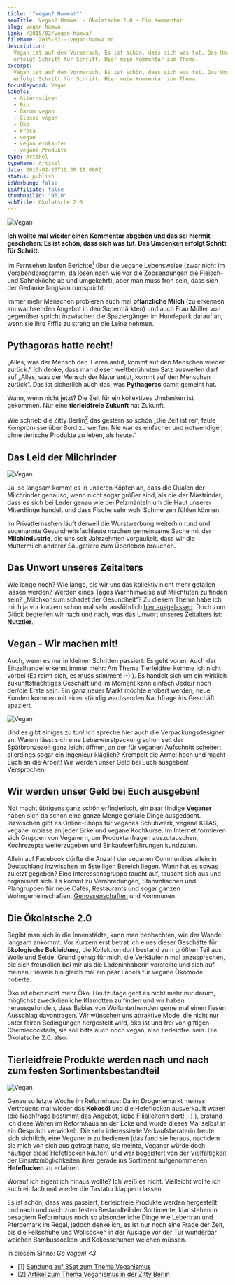 ```yaml
---
title: '"Vegan? Hamwa!"'
seoTitle: Vegan? Hamwa! - Ökolatsche 2.0 - Ein Kommentar
slug: vegan-hamwa
link: /2015/02/vegan-hamwa/
fileName: 2015-02---vegan-hamwa.md
description:
  Vegan ist auf dem Vormarsch. Es ist schön, dass sich was tut. Das Umdenken
  erfolgt Schritt für Schritt. Hier mein Kommentar zum Thema.
excerpt:
  Vegan ist auf dem Vormarsch. Es ist schön, dass sich was tut. Das Umdenken
  erfolgt Schritt für Schritt. Hier mein Kommentar zum Thema.
focusKeyword: Vegan
labels:
  - Alternativen
  - Bio
  - Darum vegan
  - Glosse vegan
  - Öko
  - Prosa
  - vegan
  - vegan einkaufen
  - vegane Produkte
type: Artikel
typeName: Artikel
date: 2015-02-25T19:30:18.000Z
status: publish
isWerbung: false
isAffiliate: false
thumbnailId: "9510"
subTitle: Ökolatsche 2.0
---
```


![Vegan](http://cardamonchai.com/wp-content/uploads/2015/02/14928928498_12fe41202f_o-640x640.jpg '<a href="https://www.flickr.com/photos/99929697@N07/sets"> </a> Ökolatsche 2.0')

<b>Ich wollte mal wieder einen Kommentar abgeben und das sei hiermit geschehen:
Es ist schön, dass sich was tut. Das Umdenken erfolgt Schritt für Schritt.</b>

Im Fernsehen laufen Berichte<a href="#1"><sup>1</sup></a> über die vegane
Lebensweise (zwar nicht im Vorabendprogramm, da lösen nach wie vor die
Zoosendungen die Fleisch- und Sahneköche ab und umgekehrt), aber man muss froh
sein, dass sich der Gedanke langsam rumspricht.

Immer mehr Menschen probieren auch mal <strong>pflanzliche Milch</strong> (zu
erkennen am wachsenden Angebot in den Supermärkten) und auch Frau Müller von
gegenüber spricht inzwischen die Spaziergänger im Hundepark darauf an, wenn sie
ihre Fiffis zu streng an die Leine nehmen.

## Pythagoras hatte recht!

„Alles, was der Mensch den Tieren antut, kommt auf den Menschen wieder zurück.“
Ich denke, dass man diesen weltberühmten Satz ausweiten darf auf „Alles, was der
Mensch der Natur antut, kommt auf den Menschen zurück“. Das ist sicherlich auch
das, was <strong>Pythagoras</strong> damit gemeint hat.

Wann, wenn nicht jetzt? Die Zeit für ein kollektives Umdenken ist gekommen. Nur
eine <strong>tierleidfreie Zukunft</strong> hat Zukunft.

Wie schrieb die Zitty Berlin<a href="#2"><sup>2</sup></a> das gestern so schön
„Die Zeit ist reif, faule Kompromisse über Bord zu werfen. Nie war es einfacher
und notwendiger, ohne tierische Produkte zu leben, als heute.“

## Das Leid der Milchrinder

![Vegan](http://cardamonchai.com/wp-content/uploads/2015/02/16567602676_8b5367c531_o-640x640.jpg '<a href="https://www.flickr.com/photos/99929697@N07/sets"> </a> Garantiert ohne Rind: Selbstgemachte Seitanburger')

Ja, so langsam kommt es in unseren Köpfen an, dass die Qualen der Milchrinder
genauso, wenn nicht sogar größer sind, als die der Mastrinder, dass es sich bei
Leder genau wie bei Pelzmänteln um die Haut unserer Miterdlinge handelt und dass
Fische sehr wohl Schmerzen fühlen können.

Im Privatfernsehen läuft derweil die Wurstwerbung weiterhin rund und sogenannte
Gesundheitsfachleute machen gemeinsame Sache mit der
<strong>Milchindustrie</strong>, die uns seit Jahrzehnten vorgaukelt, dass wir
die Muttermilch anderer Säugetiere zum Überleben brauchen.

## Das Unwort unseres Zeitalters

Wie lange noch? Wie lange, bis wir uns das kollektiv nicht mehr gefallen lassen
werden? Werden eines Tages Warnhinweise auf Milchtüten zu finden sein?
„Milchkonsum schadet der Gesundheit“? Zu diesem Thema habe ich mich ja vor
kurzem schon mal sehr ausführlich
<a title="Planzenmilch" href="/2014/09/09/pflanzenmilch-wieso-denn-blos/">hier
ausgelassen</a>. Doch zum Glück begreifen wir nach und nach, was das Unwort
unseres Zeitalters ist: <strong>Nutztier</strong>.

## Vegan - Wir machen mit!

Auch, wenn es nur in kleinen Schritten passiert: Es geht voran! Auch der
Einzelhandel erkennt immer mehr: Am Thema Tierleidfrei komme ich nicht vorbei
(Es reimt sich, es muss stimmen! :-) ). Es handelt sich um ein wirklich
zukunftsträchtiges Geschäft und im Moment kann einfach Jede/r noch der/die Erste
sein. Ein ganz neuer Markt möchte erobert werden, neue Kunden kommen mit einer
ständig wachsenden Nachfrage ins Geschäft spaziert.

![Vegan](http://cardamonchai.com/wp-content/uploads/2015/02/16645349015_bca3a88d2d_o-640x640.jpg '<a href="https://www.flickr.com/photos/99929697@N07/sets"> </a> Hier gibt es jetzt auch vegane Gerichte')

Und es gibt einiges zu tun! Ich spreche hier auch die Verpackungsdesigner an.
Warum lässt sich eine Leberwurstpackung schon seit der Spätbronzezeit ganz
leicht öffnen, an der für veganen Aufschnitt scheitert allerdings sogar ein
Ingenieur kläglich? Krempelt die Ärmel hoch und macht Euch an die Arbeit! Wir
werden unser Geld bei Euch ausgeben! Versprochen!

## Wir werden unser Geld bei Euch ausgeben!

Not macht übrigens ganz schön erfinderisch, ein paar findige
<strong>Veganer</strong> haben sich da schon eine ganze Menge geniale Dinge
ausgedacht. Inzwischen gibt es Online-Shops für veganes Schuhwerk, vegane KITAS,
vegane Imbisse an jeder Ecke und vegane Kochkurse. Im Internet formieren sich
Gruppen von Veganern, um Produktanfragen auszutauschen, Kochrezepte
weiterzugeben und Einkaufserfahrungen kundzutun.

Allein auf Facebook dürfte die Anzahl der veganen Communities allein in
Deutschland inzwischen im 5stelligen Bereich liegen. Wann hat es sowas zuletzt
gegeben? Eine Interessensgruppe taucht auf, tauscht sich aus und organisiert
sich. Es kommt zu Verabredungen, Stammtischen und Plangruppen für neue Cafés,
Restaurants und sogar ganzen Wohngemeinschaften,
<a title="Geno 2.0" href="/2015/02/06/veganer-sind-unglaublich-kreativ/">Genossenschaften</a>
und Kommunen.

## Die Ökolatsche 2.0

Begibt man sich in die Innenstädte, kann man beobachten, wie der Wandel langsam
ankommt. Vor Kurzem erst betrat ich eines dieser Geschäfte für
<strong>ökologische Bekleidung</strong>, die Kollektion dort bestand zum größten
Teil aus Wolle und Seide. Grund genug für mich, die Verkäuferin mal
anzusprechen, die sich freundlich bei mir als die Ladeninhaberin vorstellte und
sich auf meinen Hinweis hin gleich mal ein paar Labels für vegane Ökomode
notierte.

Öko ist eben nicht mehr Öko. Heutzutage geht es nicht mehr nur darum, möglichst
zweckdienliche Klamotten zu finden und wir haben herausgefunden, dass Babies von
Wollunterhemden gerne mal einen fiesen Ausschlag davontragen. Wir wünschen uns
attraktive Mode, die nicht nur unter fairen Bedingungen hergestellt wird, öko
ist und frei von giftigen Chemiecocktails, sie soll bitte auch noch vegan, also
tierleidfrei sein. Die Ökolatsche 2.0. also.

## Tierleidfreie Produkte werden nach und nach zum festen Sortimentsbestandteil

![Vegan](http://cardamonchai.com/wp-content/uploads/2015/02/15070698056_05f84410ef_o-640x640.jpg '<a href="https://www.flickr.com/photos/99929697@N07/sets"> </a> Bietet nicht nur Avocados: Die vegane Küche')

Genau so letzte Woche im Reformhaus: Da im Drogeriemarkt meines Vertrauens mal
wieder das <strong>Kokosöl</strong> und die Hefeflocken ausverkauft waren (die
Nachfrage bestimmt das Angebot, liebe Filialleiterin dort! ;-) ), erstand ich
diese Waren im Reformhaus an der Ecke und wurde dieses Mal selbst in ein
Gespräch verwickelt. Die sehr interessierte Verkaufsberaterin freute sich
sichtlich, eine Veganerin zu bedienen (das fand sie heraus, nachdem sie mich von
sich aus gefragt hatte, sie meinte, Veganer würde doch häufiger diese
Hefeflocken kaufen) und war begeistert von der Vielfältigkeit der
Einsatzmöglichkeiten ihrer gerade ins Sortiment aufgenommenen
<strong>Hefeflocken</strong> zu erfahren.

Worauf ich eigentlich hinaus wollte? Ich weiß es nicht. Vielleicht wollte ich
auch einfach mal wieder die Tastatur klappern lassen.

Es ist schön, dass was passiert, tierleidfreie Produkte werden hergestellt und
nach und nach zum festen Bestandteil der Sortimente, klar stehen in besagtem
Reformhaus noch so absonderliche Dinge wie Lebertran und Pferdemark im Regal,
jedoch denke ich, es ist nur noch eine Frage der Zeit, bis die Fellschuhe und
Wollsocken in der Auslage vor der Tür wunderbar weichen Bambussocken und
Kokosschuhen weichen müssen.

In diesem Sinne: <em>Go vegan! &lt;3</em><ul><li id="1">[1]
<a href="http://www.3sat.de/mediathek/?mode=play&amp;obj=49416">Sendung auf 3Sat
zum Thema Veganismus</a></li><li id="2">[2]
<a href="http://www.zitty.de/veganismus-ist-mehr-als-nur-ein-lifestyle-trend.html">Artikel
zum Thema Veganismus in der Zitty Berlin</a></li></ul>
